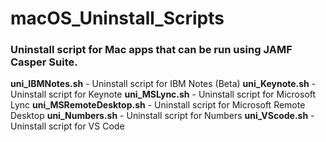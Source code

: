 # macOS_Uninstall_Scripts

### Uninstall script for Mac apps that can be run using JAMF Casper Suite.

**uni_IBMNotes.sh** - Uninstall script for IBM Notes (Beta)
**uni_Keynote.sh** - Uninstall script for Keynote
**uni_MSLync.sh** - Uninstall script for Microsoft Lync
**uni_MSRemoteDesktop.sh** - Uninstall script for Microsoft Remote Desktop
**uni_Numbers.sh** - Uninstall script for Numbers
**uni_VScode.sh** - Uninstall script for VS Code